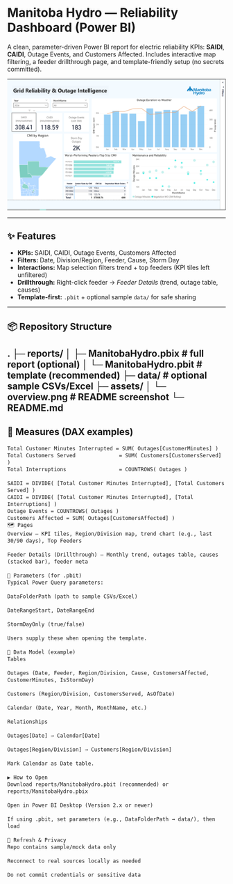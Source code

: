# Manitoba Hydro — Reliability Dashboard (Power BI)

A clean, parameter-driven Power BI report for electric reliability KPIs: **SAIDI**, **CAIDI**, Outage Events, and Customers Affected. Includes interactive map filtering, a feeder drillthrough page, and template-friendly setup (no secrets committed).

![Dashboard Overview](assets/overview.png)

---

## ✨ Features
- **KPIs:** SAIDI, CAIDI, Outage Events, Customers Affected  
- **Filters:** Date, Division/Region, Feeder, Cause, Storm Day  
- **Interactions:** Map selection filters trend + top feeders (KPI tiles left unfiltered)  
- **Drillthrough:** Right-click feeder → *Feeder Details* (trend, outage table, causes)  
- **Template-first:** `.pbit` + optional sample `data/` for safe sharing

---

## 📦 Repository Structure
.
├─ reports/
│ ├─ ManitobaHydro.pbix # full report (optional)
│ └─ ManitobaHydro.pbit # template (recommended)
├─ data/ # optional sample CSVs/Excel
├─ assets/
│ └─ overview.png # README screenshot
└─ README.md
---

## 📐 Measures (DAX examples)

```DAX
Total Customer Minutes Interrupted = SUM( Outages[CustomerMinutes] )
Total Customers Served              = SUM( Customers[CustomersServed] )
Total Interruptions                 = COUNTROWS( Outages )

SAIDI = DIVIDE( [Total Customer Minutes Interrupted], [Total Customers Served] )
CAIDI = DIVIDE( [Total Customer Minutes Interrupted], [Total Interruptions] )
Outage Events = COUNTROWS( Outages )
Customers Affected = SUM( Outages[CustomersAffected] )
🗺️ Pages
Overview — KPI tiles, Region/Division map, trend chart (e.g., last 30/90 days), Top Feeders

Feeder Details (Drillthrough) — Monthly trend, outages table, causes (stacked bar), feeder meta

🔧 Parameters (for .pbit)
Typical Power Query parameters:

DataFolderPath (path to sample CSVs/Excel)

DateRangeStart, DateRangeEnd

StormDayOnly (true/false)

Users supply these when opening the template.

🧱 Data Model (example)
Tables

Outages (Date, Feeder, Region/Division, Cause, CustomersAffected, CustomerMinutes, IsStormDay)

Customers (Region/Division, CustomersServed, AsOfDate)

Calendar (Date, Year, Month, MonthName, etc.)

Relationships

Outages[Date] → Calendar[Date]

Outages[Region/Division] → Customers[Region/Division]

Mark Calendar as Date table.

▶️ How to Open
Download reports/ManitobaHydro.pbit (recommended) or reports/ManitobaHydro.pbix

Open in Power BI Desktop (Version 2.x or newer)

If using .pbit, set parameters (e.g., DataFolderPath → data/), then load

🔄 Refresh & Privacy
Repo contains sample/mock data only

Reconnect to real sources locally as needed

Do not commit credentials or sensitive data
